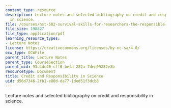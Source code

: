 ```yaml
---
content_type: resource
description: Lecture notes and selected bibliography on credit and responsibility
  in science.
file: /courses/hst-502-survival-skills-for-researchers-the-responsible-conduct-of-research-spring-2003/d56d73462fb1e80dda771ded51f3dcb8_5creditand.pdf
file_size: 198827
file_type: application/pdf
learning_resource_types:
- Lecture Notes
license: https://creativecommons.org/licenses/by-nc-sa/4.0/
ocw_type: OCWFile
parent_title: Lecture Notes
parent_type: CourseSection
parent_uid: 93c4dc40-cff0-befa-282a-7dee99282e3b
resourcetype: Document
title: Credit and Responsibility in Science
uid: d56d7346-2fb1-e80d-da77-1ded51f3dcb8
---
```

Lecture notes and selected bibliography on credit and responsibility in science.